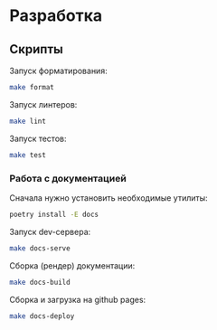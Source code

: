 # Разработка

## Cкрипты

Запуск форматирования:

```bash
make format
```

Запуск линтеров:

```bash
make lint
```

Запуск тестов:

```bash
make test
```

### Работа с документацией

Cначала нужно установить необходимые утилиты:

```bash
poetry install -E docs
```

Запуск dev-сервера:

```bash
make docs-serve
```

Сборка (рендер) документации:

```bash
make docs-build
```

Сборка и загрузка на github pages:

```bash
make docs-deploy
```
